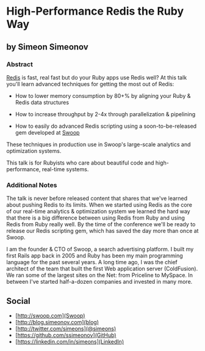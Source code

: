 # High-Performance Redis the Ruby Way #

## by Simeon Simeonov ##

### Abstract ###

[Redis](http://redis.io) is fast, real fast but do your Ruby apps use Redis well? At this talk you'll learn advanced techniques for getting the most out of Redis:

- How to lower memory consumption by 80+% by aligning your Ruby & Redis data structures

- How to increase throughput by 2-4x through parallelization & pipelining

- How to easily do advanced Redis scripting using a soon-to-be-released gem developed at [Swoop](http://swoop.com)

These techniques in production use in Swoop's large-scale analytics and optimization systems. 

This talk is for Rubyists who care about beautiful code and high-performance, real-time systems.

### Additional Notes ###

The talk is never before released content that shares that we've learned about pushing Redis to its limits. When we started using Redis as the core of our real-time analytics & optimization system we learned the hard way that there is a big difference between using Redis from Ruby and using Redis from Ruby really well. By the time of the conference we'll be ready to release our Redis scripting gem, which has saved the day more than once at Swoop.

I am the founder & CTO of Swoop, a search advertising platform. I built my first Rails app back in 2005 and Ruby has been my main programming language for the past several years. A long time ago, I was the chief architect of the team that built the first Web application server (ColdFusion). We ran some of the largest sites on the Net: from Priceline to MySpace. In between I've started half-a-dozen companies and invested in many more. 

## Social ##

* [http://swoop.com](Swoop)
* [http://blog.simeonov.com](blog)
* [http://twitter.com/simeons](@simeons)
* [https://github.com/ssimeonov](GitHub)
* [https://linkedin.com/in/simeons](LinkedIn)
